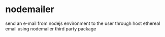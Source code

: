 # nodemailer
send an e-mail from nodejs environment to the user through host ethereal email  using nodemailer third party package
